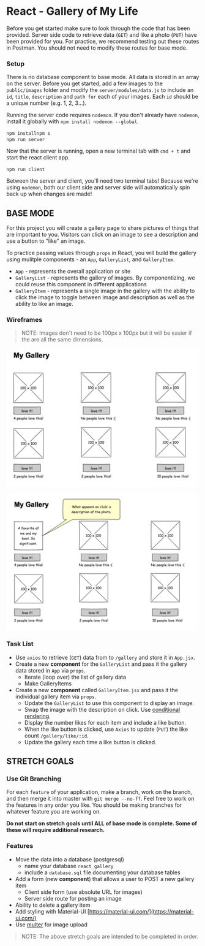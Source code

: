 # React - Gallery of My Life

Before you get started make sure to look through the code that has been provided. Server side code to retrieve data (`GET`) and like a photo (`PUT`) have been provided for you. For practice, we recommend testing out these routes in Postman. You should not need to modify these routes for base mode.

### Setup

There is no database component to base mode. All data is stored in an array on the server. Before you get started, add a few images to the `public/images` folder and modify the `server/modules/data.js` to include an `id`, `title`, `description` and `path for` each of your images. Each `id` should be a unique number (e.g. 1, 2, 3...).

Running the server code requires `nodemon`. If you don't already have `nodemon`, install it globally with `npm install nodemon --global`.

```
npm installnpm s
npm run server
```

Now that the server is running, open a new terminal tab with `cmd + t` and start the react client app.

```
npm run client
```

Between the server and client, you'll need two terminal tabs! Because we're using `nodemon`, both our client side and server side will automatically spin back up when changes are made!

## BASE MODE

For this project you will create a gallery page to share pictures of things that are important to you. Visitors can click on an image to see a description and use a button to "like" an image. 

To practice passing values through `props` in React, you will build the gallery using mulitple components - an `App`, `GalleryList`, and `GalleryItem`.

- `App` - represents the overall application or site 
- `GalleryList` - represents the gallery of images. By componentizing, we could reuse this component in different applications
- `GalleryItem` - represents a single image in the gallery with the ability to click the image to toggle between image and description as well as the ability to like an image.

### Wireframes

> NOTE: Images don't need to be 100px x 100px but it will be easier if the are all the same dimensions.

![mockup one](wireframes/first-mockup.png)

![mockup two](wireframes/second-mockup.png)

### Task List
- Use `axios` to retrieve (`GET`) data from to `/gallery` and store it in `App.jsx`.
- Create a new **component** for the `GalleryList` and pass it the gallery data stored in `App` via `props`.
    - Iterate (loop over) the list of gallery data
    - Make GalleryItems
- Create a new **component** called `GalleryItem.jsx` and pass it the individual gallery item via `props`. 
    - Update the `GalleryList` to use this component to display an image.
    - Swap the image with the description on click. Use [conditional rendering](https://reactjs.org/docs/conditional-rendering.html).
    - Display the number likes for each item and include a like button.
    - When the like button is clicked, use `Axios` to update (`PUT`) the like count `/gallery/like/:id`.
    - Update the gallery each time a like button is clicked.



## STRETCH GOALS

### Use Git Branching

For each `feature` of your application, make a branch, work on the branch, and then merge it into master with `git merge --no-ff`. Feel free to work on the features in any order you like. You should be making branches for whatever feature you are working on.

**Do not start on stretch goals until ALL of base mode is complete. Some of these will require additional research.**

### Features

- Move the data into a database (postgresql)
    - name your database `react_gallery`
    - include a `database.sql` file documenting your database tables
- Add a form (new **component**) that allows a user to POST a new gallery item
  - Client side form (use absolute URL for images)
  - Server side route for posting an image
- Ability to delete a gallery item
- Add styling with Material-UI [https://material-ui.com/](https://material-ui.com/)
- Use [multer](https://github.com/expressjs/multer) for image upload 

> NOTE: The above stretch goals are intended to be completed in order.
